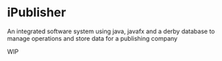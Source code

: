 # iPublisher

An integrated software system using java, javafx and a derby database to manage operations and store data for a publishing company

WIP
